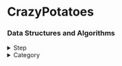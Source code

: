 # CrazyPotatoes
### Data Structures and Algorithms

<details>
<summary>Step</summary>
<div markdown="1">
  
  #### [Step 1](./step/step1)
|Number| Success|
|---|---|
|[1000](./step/step1/1000.py)|o|

  #### [Step 2](./step/step2)
|Number| Success|
|---|---|

  #### [Step 3](./step/step3)
|Number| Success|
|---|---|

  #### [Step 4](./step/step4)
|Number| Success|
|---|---|

  #### [Step 5](./step/step5)
|Number| Success|
|---|---|

  #### [Step 6](./step/step6)
|Number| Success|
|---|---|

  #### [Step 7](./step/step7)
|Number| Success|
|---|---|

  #### [Step 8](./step/step8)
|Number| Success|
|---|---|

  #### [Step 9](./step/step9)
|Number| Success|
|---|---|

  #### [Step 10](./step/step10)
|Number| Success|
|---|---|
 
</div>
</details>

<details>
<summary>Category</summary>
<div markdown="1">
  
  #### [Greedy](./category/greedy)
|Number| Success|
|---|---|

  #### [BFS](./category/bfs)
|Number| Success|
|---|---|

  #### [DFS](./category/dfs)
|Number| Success|
|---|---|
  
</div>
</details>

